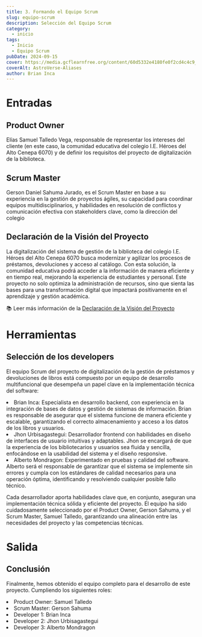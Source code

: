 ```yaml
---
title: 3. Formando el Equipo Scrum
slug: equipo-scrum
description: Selección del Equipo Scrum
category:
  - inicio
tags:
  - Inicio
  - Equipo Scrum
pubDate: 2024-09-15
cover: https://media.gcflearnfree.org/content/60d5332e4180fe0f2cd4c4c9_06_25_2021/Roles-y-funciones-en-Scrum.png
coverAlt: AstroVerse-Aliases
author: Brian Inca
---
```


# Entradas

## Product Owner

Elías Samuel Talledo Vega, responsable de representar los intereses del cliente (en este caso, la comunidad educativa del colegio I.E. Héroes del Alto Cenepa 6070) y de definir los requisitos del proyecto de digitalización de la biblioteca.

## Scrum Master

Gerson Daniel Sahuma Jurado, es el Scrum Master en base a su experiencia en la gestión de proyectos ágiles, su capacidad para coordinar equipos multidisciplinarios, y habilidades en resolución de conflictos y comunicación efectiva con stakeholders clave, como la dirección del colegio

## Declaración de la Visión del Proyecto

La digitalización del sistema de gestión de la biblioteca del colegio I.E. Héroes del Alto Cenepa 6070 busca modernizar y agilizar los procesos de préstamos, devoluciones y acceso al catálogo. Con esta solución, la comunidad educativa podrá acceder a la información de manera eficiente y en tiempo real, mejorando la experiencia de estudiantes y personal. Este proyecto no solo optimiza la administración de recursos, sino que sienta las bases para una transformación digital que impactará positivamente en el aprendizaje y gestión académica.

📚 Leer más información de la [Declaración de la Visión del Proyecto](https://drive.google.com/file/d/15KNadJ54EG1EIMHjFxcIphKOJemWNUdY/view?usp=sharing)

# Herramientas

## Selección de los developers

El equipo Scrum del proyecto de digitalización de la gestión de préstamos y devoluciones de libros está compuesto por un equipo de desarrollo multifuncional que desempeña un papel clave en la implementación técnica del software:
<li>Brian Inca: Especialista en desarrollo backend, con experiencia en la integración de bases de datos y gestión de sistemas de información. Brian es responsable de asegurar que el sistema funcione de manera eficiente y escalable, garantizando el correcto almacenamiento y acceso a los datos de los libros y usuarios.</li>
<li>Jhon Urbisagastegui: Desarrollador frontend con habilidades en diseño de interfaces de usuario intuitivas y adaptables. Jhon se encargará de que la experiencia de los bibliotecarios y usuarios sea fluida y sencilla, enfocándose en la usabilidad del sistema y el diseño responsive.</li>
<li>Alberto Mondragon: Experimentado en pruebas y calidad del software. Alberto será el responsable de garantizar que el sistema se implemente sin errores y cumpla con los estándares de calidad necesarios para una operación óptima, identificando y resolviendo cualquier posible fallo técnico.</li>

Cada desarrollador aporta habilidades clave que, en conjunto, aseguran una implementación técnica sólida y eficiente del proyecto. El equipo ha sido cuidadosamente seleccionado por el Product Owner, Gerson Sahuma, y el Scrum Master, Samuel Talledo, garantizando una alineación entre las necesidades del proyecto y las competencias técnicas.

# Salida

## Conclusión

Finalmente, hemos obtenido el equipo completo para el desarrollo de este proyecto. Cumpliendo los siguientes roles:
<li>Product Owner: Samuel Talledo</li>
<li>Scrum Master: Gerson Sahuma</li>
<li>Developer 1: Brian Inca</li>
<li>Developer 2: Jhon Urbisagastegui</li>
<li>Developer 3: Alberto Mondragon</li>